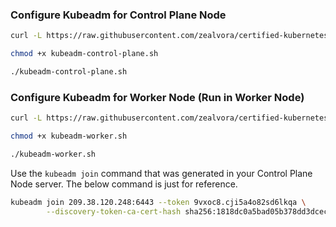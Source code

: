 ### Configure Kubeadm for Control Plane Node
```sh
curl -L https://raw.githubusercontent.com/zealvora/certified-kubernetes-security-specialist/refs/heads/main/domain-2-cluster-hardening/kubeadm-automate.sh -o kubeadm-control-plane.sh

chmod +x kubeadm-control-plane.sh

./kubeadm-control-plane.sh
```

### Configure Kubeadm for Worker Node (Run in Worker Node)
```sh
curl -L https://raw.githubusercontent.com/zealvora/certified-kubernetes-security-specialist/refs/heads/main/domain-2-cluster-hardening/kubeadm-worker-automate.sh -o kubeadm-worker.sh

chmod +x kubeadm-worker.sh

./kubeadm-worker.sh
```
Use the `kubeadm join` command that was generated in your Control Plane Node server. The below command is just for reference.
```sh
kubeadm join 209.38.120.248:6443 --token 9vxoc8.cji5a4o82sd6lkqa \
        --discovery-token-ca-cert-hash sha256:1818dc0a5bad05b378dd3dcec2c048fd798e8f6ff69b396db4f5352b63414baf
```

